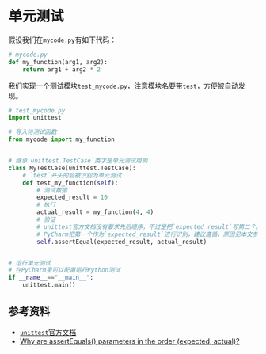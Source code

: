 # 单元测试

假设我们在`mycode.py`有如下代码：

```python
# mycode.py
def my_function(arg1, arg2):
    return arg1 + arg2 * 2
```

我们实现一个测试模块`test_mycode.py`，注意模块名要带`test`，方便被自动发现。

```python
# test_mycode.py
import unittest

# 导入待测试函数
from mycode import my_function


# 继承`unittest.TestCase`类才是单元测试用例
class MyTestCase(unittest.TestCase):
    # `test`开头的会被识别为单元测试
    def test_my_function(self):
        # 测试数据
        expected_result = 10
        # 执行
        actual_result = my_function(4, 4)
        # 验证
        # unittest官方文档没有要求先后顺序，不过是把`expected_result`写第二个。
        # PyCharm把第一个作为`expected_result`进行识别，建议遵循，原因见本文参考资料。
        self.assertEqual(expected_result, actual_result)


# 运行单元测试
# 在PyCharm里可以配置运行Python测试
if __name__=="__main__":
    unittest.main()
```

## 参考资料

- [`unittest`官方文档](https://docs.python.org/zh-cn/3/library/unittest.html)
- [Why are assertEquals() parameters in the order (expected, actual)?](https://stackoverflow.com/questions/2404978/why-are-assertequals-parameters-in-the-order-expected-actual)
